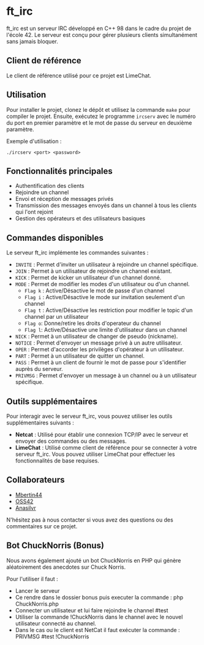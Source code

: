 # ft_irc

ft_irc est un serveur IRC développé en C++ 98 dans le cadre du projet de l'école 42. Le serveur est conçu pour gérer plusieurs clients simultanément sans jamais bloquer.

## Client de référence

Le client de référence utilisé pour ce projet est LimeChat.

## Utilisation

Pour installer le projet, clonez le dépôt et utilisez la commande `make` pour compiler le projet. Ensuite, exécutez le programme `ircserv` avec le numéro du port en premier paramètre et le mot de passe du serveur en deuxième paramètre.

Exemple d'utilisation :

`./ircserv <port> <password>`

## Fonctionnalités principales

- Authentification des clients
- Rejoindre un channel
- Envoi et réception de messages privés
- Transmission des messages envoyés dans un channel à tous les clients qui l'ont rejoint
- Gestion des opérateurs et des utilisateurs basiques

## Commandes disponibles

Le serveur ft_irc implémente les commandes suivantes :

- `INVITE` : Permet d'inviter un utilisateur à rejoindre un channel spécifique.
- `JOIN` : Permet à un utilisateur de rejoindre un channel existant.
- `KICK` : Permet de kicker un utilisateur d'un channel donné.
- `MODE` : Permet de modifier les modes d'un utilisateur ou d'un channel.
  - `Flag k` : Active/Désactive le mot de passe d'un channel
  - `Flag i` : Active/Désactive le mode sur invitation seulement d'un channel
  - `Flag t` : Active/Désactive les restriction pour modifier le topic d'un channel par un utilisateur
  - `Flag o`: Donne/retire les droits d'operateur du channel
  - `Flag l`: Active/Désactive une limite d'utilisateur dans un channel
- `NICK` : Permet à un utilisateur de changer de pseudo (nickname).
- `NOTICE` : Permet d'envoyer un message privé à un autre utilisateur.
- `OPER` : Permet d'accorder les privilèges d'opérateur à un utilisateur.
- `PART` : Permet à un utilisateur de quitter un channel.
- `PASS` : Permet à un client de fournir le mot de passe pour s'identifier auprès du serveur.
- `PRIVMSG` : Permet d'envoyer un message à un channel ou à un utilisateur spécifique.


## Outils supplémentaires

Pour interagir avec le serveur ft_irc, vous pouvez utiliser les outils supplémentaires suivants :

- **Netcat** : Utilisé pour établir une connexion TCP/IP avec le serveur et envoyer des commandes ou des messages.
- **LimeChat** : Utilisé comme client de référence pour se connecter à votre serveur ft_irc. Vous pouvez utiliser LimeChat pour effectuer les fonctionnalités de base requises.

## Collaborateurs

- [Mbertin44](https://github.com/Mbertin44)
- [OSS42](https://github.com/OSS42)
- [Anasilvr](https://github.com/anasilvr)

N'hésitez pas à nous contacter si vous avez des questions ou des commentaires sur ce projet.

## Bot ChuckNorris (Bonus)

Nous avons également ajouté un bot ChuckNorris en PHP qui génère aléatoirement des anecdotes sur Chuck Norris.

Pour l'utiliser il faut :

- Lancer le serveur
- Ce rendre dans le dossier bonus puis executer la commande : php ChuckNorris.php
- Connecter un utilisateur et lui faire rejoindre le channel #test
- Utiliser la commande !ChuckNorris dans le channel avec le nouvel utilisateur connecté au channel.
- Dans le cas ou le client est NetCat il faut exécuter la commande : PRIVMSG #test !ChuckNorris
